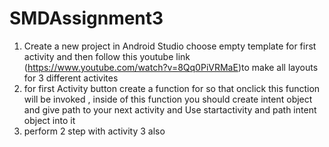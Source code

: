  # SMDAssignment3
1) Create a new project in Android Studio choose empty template for first activity and then follow this youtube link (https://www.youtube.com/watch?v=8Qq0PiVRMaE)to make all layouts for 3 different activites
2) for first Activity button create a function for so that onclick this function will be invoked , inside of this function you should create intent object and give path to your next activity and Use startactivity and path intent object into it 
3) perform 2 step with activity 3 also 
